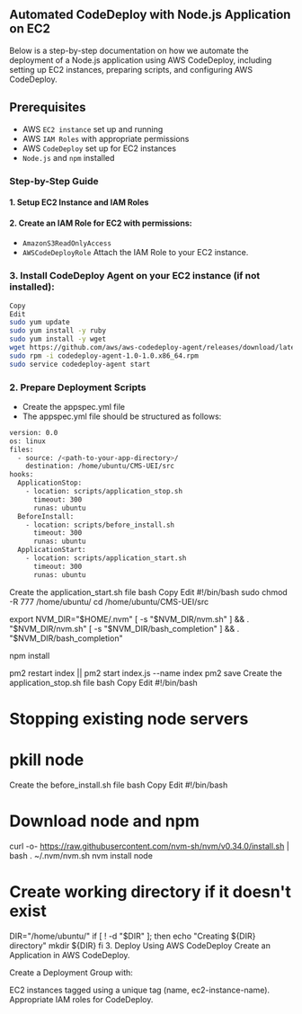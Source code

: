 ## Automated CodeDeploy with Node.js Application on EC2

Below is a step-by-step documentation on how we automate the deployment of a Node.js application using AWS CodeDeploy, including setting up EC2 instances, preparing scripts, and configuring AWS CodeDeploy.

## Prerequisites
- AWS `EC2 instance` set up and running
- AWS `IAM Roles` with appropriate permissions
- AWS `CodeDeploy` set up for EC2 instances
- `Node.js` and `npm` installed

### Step-by-Step Guide
#### 1. **Setup EC2 Instance and IAM Roles**
   
#### 2. **Create an IAM Role for EC2 with permissions:**
- `AmazonS3ReadOnlyAccess`
- `AWSCodeDeployRole`
Attach the IAM Role to your EC2 instance.

### 3. **Install CodeDeploy Agent on your EC2 instance (if not installed):**

```bash
Copy
Edit
sudo yum update
sudo yum install -y ruby
sudo yum install -y wget
wget https://github.com/aws/aws-codedeploy-agent/releases/download/latest/codedeploy-agent-1.0-1.0.x86_64.rpm
sudo rpm -i codedeploy-agent-1.0-1.0.x86_64.rpm
sudo service codedeploy-agent start

```

### 2. **Prepare Deployment Scripts**
- Create the appspec.yml file
- The appspec.yml file should be structured as follows:
```bash
version: 0.0
os: linux
files:
  - source: /<path-to-your-app-directory>/
    destination: /home/ubuntu/CMS-UEI/src
hooks:
  ApplicationStop:
    - location: scripts/application_stop.sh
      timeout: 300
      runas: ubuntu
  BeforeInstall:
    - location: scripts/before_install.sh
      timeout: 300
      runas: ubuntu
  ApplicationStart:
    - location: scripts/application_start.sh
      timeout: 300
      runas: ubuntu
```

Create the application_start.sh file
bash 
Copy
Edit
#!/bin/bash
sudo chmod -R 777 /home/ubuntu/
cd /home/ubuntu/CMS-UEI/src  

export NVM_DIR="$HOME/.nvm"
[ -s "$NVM_DIR/nvm.sh" ] && \. "$NVM_DIR/nvm.sh"
[ -s "$NVM_DIR/bash_completion" ] && \. "$NVM_DIR/bash_completion" 

npm install 

pm2 restart index || pm2 start index.js --name index
pm2 save
Create the application_stop.sh file
bash
Copy
Edit
#!/bin/bash
# Stopping existing node servers
# pkill node
Create the before_install.sh file
bash
Copy
Edit
#!/bin/bash
# Download node and npm
curl -o- https://raw.githubusercontent.com/nvm-sh/nvm/v0.34.0/install.sh | bash
. ~/.nvm/nvm.sh
nvm install node

# Create working directory if it doesn't exist
DIR="/home/ubuntu/"
if [ ! -d "$DIR" ]; then
  echo "Creating ${DIR} directory"
  mkdir ${DIR}
fi
3. Deploy Using AWS CodeDeploy
Create an Application in AWS CodeDeploy.

Create a Deployment Group with:

EC2 instances tagged using a unique tag (name, ec2-instance-name).
Appropriate IAM roles for CodeDeploy.
